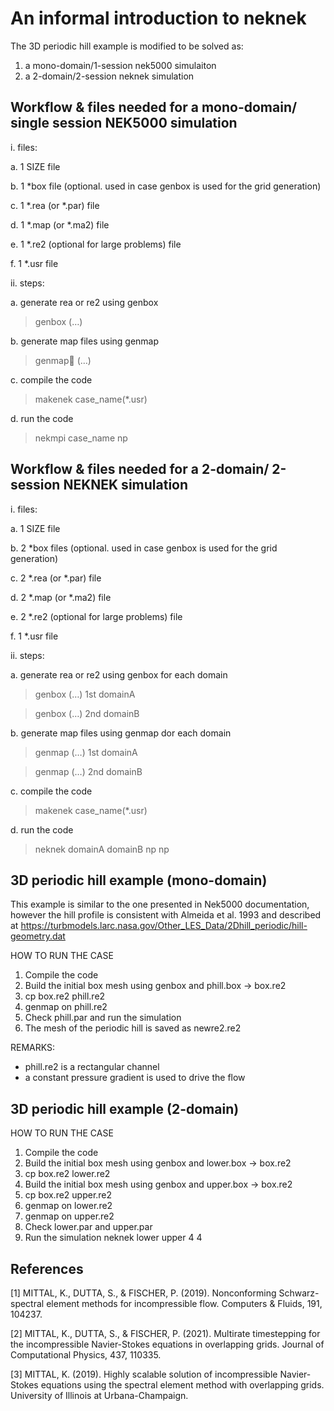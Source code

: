 # An informal introduction to neknek

The 3D periodic hill example is modified to be solved as:
1. a mono-domain/1-session nek5000 simulaiton
2. a 2-domain/2-session neknek simulation

## Workflow & files needed for a mono-domain/ single session NEK5000 simulation

i. files:

  a. 1  SIZE file
  
  b. 1 *box file (optional. used in case genbox is used for the grid generation)

  c. 1 *.rea (or *.par) file

  d. 1 *.map (or *.ma2) file

  e. 1 *.re2 (optional for large problems) file

  f. 1 *.usr file

ii. steps:

a. generate rea or re2 using genbox

>genbox
  (…)

b. generate map files using genmap

>genmap  (…)

c. compile the code

>makenek case_name(*.usr)

d. run the code

>nekmpi case_name np

## Workflow & files needed for a 2-domain/ 2-session NEKNEK simulation

i. files:

  a. 1  SIZE file

  b. 2 *box files (optional. used in case genbox is used for the grid generation)

  c. 2 *.rea (or *.par) file

  d. 2 *.map (or *.ma2) file

  e. 2 *.re2 (optional for large problems) file

  f. 1 *.usr file

ii. steps:

a. generate rea or re2 using genbox for each domain

>genbox
(…) 1st domainA

>genbox
  (…) 2nd domainB

b. generate map files using genmap dor each domain

>genmap  (…) 1st domainA

>genmap  (…) 2nd domainB

c. compile the code

>makenek case_name(*.usr)

d. run the code

>neknek domainA domainB np np



## 3D periodic hill example (mono-domain)

This example is similar to the one presented in Nek5000 documentation, however
the hill profile is consistent with Almeida et al. 1993 and described at
https://turbmodels.larc.nasa.gov/Other_LES_Data/2Dhill_periodic/hill-geometry.dat

HOW TO RUN THE CASE
1. Compile the code
2. Build the initial box mesh using genbox and phill.box -> box.re2
3. cp box.re2 phill.re2
4. genmap on phill.re2
5. Check phill.par and run the simulation
5. The mesh of the periodic hill is saved as newre2.re2

REMARKS:
- phill.re2 is a rectangular channel
- a constant pressure gradient is used to drive the flow


## 3D periodic hill example (2-domain)
HOW TO RUN THE CASE
1. Compile the code
2. Build the initial box mesh using genbox and lower.box -> box.re2
3. cp box.re2 lower.re2
4. Build the initial box mesh using genbox and upper.box -> box.re2 
5. cp box.re2 upper.re2
6. genmap on lower.re2
7. genmap on upper.re2
8. Check lower.par and upper.par
9. Run the simulation neknek lower upper 4 4




## References
[1] MITTAL, K., DUTTA, S., & FISCHER, P. (2019). Nonconforming Schwarz-spectral element methods for incompressible flow. Computers & Fluids, 191, 104237.

[2] MITTAL, K., DUTTA, S., & FISCHER, P. (2021). Multirate timestepping for the incompressible Navier-Stokes equations in overlapping grids. Journal of Computational Physics, 437, 110335.

[3] MITTAL, K. (2019). Highly scalable solution of incompressible Navier-Stokes equations using the spectral element method with overlapping grids. University of Illinois at Urbana-Champaign.


